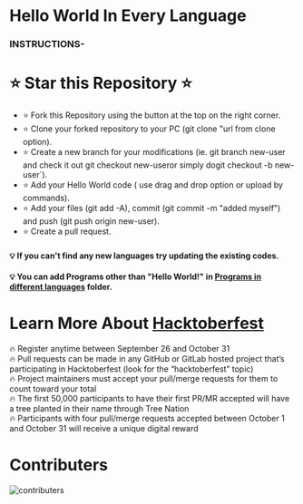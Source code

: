 # Hello World In Every Language
### INSTRUCTIONS-

# ⭐ Star this Repository ⭐

- ⭐ Fork this Repository using the button at the top on the right corner.
- ⭐ Clone your forked repository to your PC (git clone "url from clone option).
- ⭐ Create a new branch for your modifications (ie. git branch new-user and check it out git checkout new-useror simply dogit checkout -b new-user`).
- ⭐ Add your Hello World code ( use drag and drop option or upload by commands).
- ⭐ Add your files (git add -A), commit (git commit -m "added myself") and push (git push origin new-user).
- ⭐ Create a pull request.
####  💡 If you can't find any new languages try updating the existing codes.
####  💡 You can add Programs other than "Hello World!" in [Programs in different languages](https://github.com/arjuncvinod/Hello-World-hactoberfest2023/tree/main/Programs%20in%20different%20languages) folder.

# Learn More About [Hacktoberfest](https://hacktoberfest.com/)
🔥 Register anytime between September 26 and October 31 <br>
🔥 Pull requests can be made in any GitHub or GitLab hosted project that’s participating in Hacktoberfest (look for the “hacktoberfest” topic)<br>
🔥 Project maintainers must accept your pull/merge requests for them to count toward your total<br>
🔥 The first 50,000 participants to have their first PR/MR accepted will have a tree planted in their name through Tree Nation<br>
🔥 Participants with four pull/merge requests accepted between October 1 and October 31 will receive a unique digital reward<br>


# Contributers
<img src="https://contrib.rocks/image?repo=arjuncvinod/Hello-World-in-Different-Languages"  alt="contributers"/>
